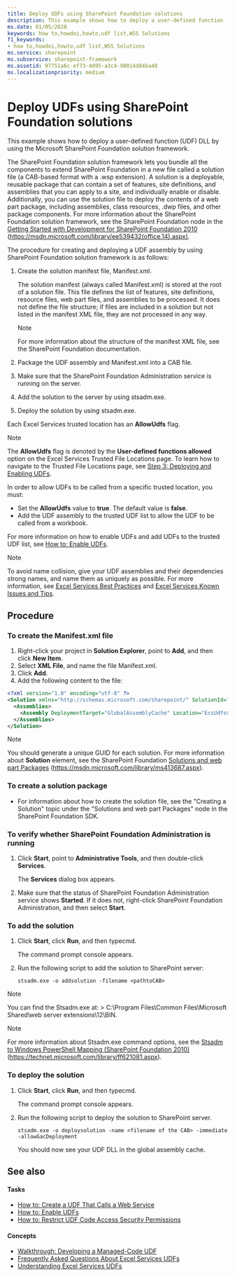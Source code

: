 ```yaml
---
title: Deploy UDFs using SharePoint Foundation solutions
description: This example shows how to deploy a user-defined function (UDF) DLL by using the Microsoft SharePoint Foundation solution framework.
ms.date: 01/05/2020
keywords: how to,howdoi,howto,udf list,WSS Solutions
f1_keywords:
- how to,howdoi,howto,udf list,WSS Solutions
ms.service: sharepoint
ms.subservice: sharepoint-framework
ms.assetid: 97751a6c-ef73-4d95-a3c4-98014d84ba48
ms.localizationpriority: medium
---
```


# Deploy UDFs using SharePoint Foundation solutions

This example shows how to deploy a user-defined function (UDF) DLL by using the Microsoft SharePoint Foundation solution framework.

The SharePoint Foundation solution framework lets you bundle all the components to extend SharePoint Foundation in a new file called a solution file (a CAB-based format with a .wsp extension). A solution is a deployable, reusable package that can contain a set of features, site definitions, and assemblies that you can apply to a site, and individually enable or disable. Additionally, you can use the solution file to deploy the contents of a web part package, including assemblies, class resources, .dwp files, and other package components. For more information about the SharePoint Foundation solution framework, see the SharePoint Foundation node in the  [Getting Started with Development for SharePoint Foundation 2010](https://msdn.microsoft.com/library/ef1187aa-e007-4490-8191-db36a50b3ae4%28Office.15%29.aspx) (https://msdn.microsoft.com/library/ee539432(office.14).aspx).

The procedure for creating and deploying a UDF assembly by using SharePoint Foundation solution framework is as follows:

1. Create the solution manifest file, Manifest.xml.

    The solution manifest (always called Manifest.xml) is stored at the root of a solution file. This file defines the list of features, site definitions, resource files, web part files, and assemblies to be processed. It does not define the file structure; if files are included in a solution but not listed in the manifest XML file, they are not processed in any way.

    > [!NOTE]
    > For more information about the structure of the manifest XML file, see the SharePoint Foundation documentation.

1. Package the UDF assembly and Manifest.xml into a CAB file.
1. Make sure that the SharePoint Foundation Administration service is running on the server.
1. Add the solution to the server by using stsadm.exe.
1. Deploy the solution by using stsadm.exe.

Each Excel Services trusted location has an **AllowUdfs** flag.

> [!NOTE]
> The **AllowUdfs** flag is denoted by the **User-defined functions allowed** option on the Excel Services Trusted File Locations page. To learn how to navigate to the Trusted File Locations page, see [Step 3: Deploying and Enabling UDFs](step-3-deploying-and-enabling-udfs.md).

In order to allow UDFs to be called from a specific trusted location, you must:

- Set the **AllowUdfs** value to **true**. The default value is **false**.
- Add the UDF assembly to the trusted UDF list to allow the UDF to be called from a workbook.

For more information on how to enable UDFs and add UDFs to the trusted UDF list, see  [How to: Enable UDFs](how-to-enable-udfs.md).

> [!NOTE]
> To avoid name collision, give your UDF assemblies and their dependencies strong names, and name them as uniquely as possible. For more information, see  [Excel Services Best Practices](excel-services-best-practices.md) and [Excel Services Known Issues and Tips](excel-services-known-issues-and-tips.md).

## Procedure

### To create the Manifest.xml file

1. Right-click your project in **Solution Explorer**, point to **Add**, and then click **New Item**.
1. Select **XML File**, and name the file Manifest.xml.
1. Click **Add**.
1. Add the following content to the file:

```XML
<?xml version="1.0" encoding="utf-8" ?>
<Solution xmlns="http://schemas.microsoft.com/sharepoint/" SolutionId="{57568687-2CC0-45bf-B66A-2D50D57108CA}" DeploymentServerType="ApplicationServer">
  <Assemblies>
    <Assembly DeploymentTarget="GlobalAssemblyCache" Location="EcsUdfsCommonSet.dll"/>
  </Assemblies>
</Solution>
```

> [!NOTE]
> You should generate a unique GUID for each solution. For more information about **Solution** element, see the SharePoint Foundation [Solutions and web part Packages](https://msdn.microsoft.com/library/a145a5eb-fbb6-4328-b5b3-96bf5ce89a19%28Office.15%29.aspx) (https://msdn.microsoft.com/library/ms413687.aspx).

### To create a solution package

- For information about how to create the solution file, see the "Creating a Solution" topic under the "Solutions and web part Packages" node in the SharePoint Foundation SDK.

### To verify whether SharePoint Foundation Administration is running

1. Click **Start**, point to **Administrative Tools**, and then double-click **Services**.

    The **Services** dialog box appears.

1. Make sure that the status of SharePoint Foundation Administration service shows **Started**. If it does not, right-click SharePoint Foundation Administration, and then select **Start**.

### To add the solution

1. Click **Start**, click **Run**, and then typecmd.

    The command prompt console appears.

1. Run the following script to add the solution to SharePoint server:

    ```console
    stsadm.exe -o addsolution -filename <pathtoCAB>
    ```

> [!NOTE]
> You can find the Stsadm.exe at: > C:\\Program Files\\Common Files\\Microsoft Shared\\web server extensions\\12\\BIN.

> [!NOTE]
> For more information about Stsadm.exe command options, see the  [Stsadm to Windows PowerShell Mapping (SharePoint Foundation 2010)](https://technet.microsoft.com/library/ff621081.aspx) (https://technet.microsoft.com/library/ff621081.aspx).

### To deploy the solution

1. Click **Start**, click **Run**, and then typecmd.

    The command prompt console appears.

1. Run the following script to deploy the solution to SharePoint server.

    ```console
    stsadm.exe -o deploysolution -name <filename of the CAB> -immediate -allowGacDeployment
    ```

    You should now see your UDF DLL in the global assembly cache.

## See also

#### Tasks

- [How to: Create a UDF That Calls a Web Service](how-to-create-a-udf-that-calls-a-web-service.md)
- [How to: Enable UDFs](how-to-enable-udfs.md)
- [How to: Restrict UDF Code Access Security Permissions](how-to-restrict-udf-code-access-security-permissions.md)

#### Concepts

- [Walkthrough: Developing a Managed-Code UDF](walkthrough-developing-a-managed-code-udf.md)
- [Frequently Asked Questions About Excel Services UDFs](frequently-asked-questions-about-excel-services-udfs.yml)
- [Understanding Excel Services UDFs](understanding-excel-services-udfs.md)
